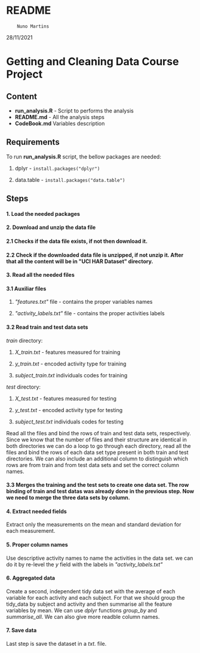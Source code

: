README
================
        Nuno Martins
28/11/2021


# Getting and Cleaning Data Course Project



## Content
- **run_analysis.R** - Script to performs the analysis
- **README.md** - All the analysis steps
- **CodeBook.md** Variables description


## Requirements

To run **run_analysis.R** script, the bellow packages are needed:

1. dplyr - `install.packages("dplyr")`

2. data.table - `install.packages("data.table")`


## Steps

#### **1. Load the needed packages**

#### **2. Download and unzip the data file**
#### 2.1 Checks if the data file exists, if not then download it.

#### 2.2 Check if the downloaded data file is unzipped, if not unzip it. After that all the content will be in "UCI HAR Dataset" directory.

#### **3. Read all the needed files**

#### 3.1 Auxiliar files
1. *"features.txt"* file - contains the proper variables names

2. *"activity_labels.txt"* file - contains the proper activities labels

#### 3.2 Read train and test data sets
*train* directory:
        
1. *X_train.txt* - features measured for training

2. *y_train.txt* - encoded activity type for training

3. *subject_train.txt* individuals codes for training

*test* directory: 
        
1. *X_test.txt* - features measured for testing

2. *y_test.txt* - encoded activity type for testing

3. *subject_test.txt* individuals codes for testing

Read all the files and bind the rows of train and test data sets, respectively. Since we know that the number of files and their structure are identical in both directories we can do a loop to go through each directory, read all the files and bind the rows of each data set type present in both train and test directories. We can also include an additional column to distinguish which rows are from train and from test data sets and set the correct column names.


#### 3.3 Merges the training and the test sets to create one data set. The row binding of train and test datas was already done in the previous step. Now we need to merge the three data sets by column. 


#### **4. Extract needed fields**

Extract only the measurements on the mean and standard deviation for each measurement.

#### **5. Proper column names**

Use descriptive activity names to name the activities in the data set. we can do it by re-level the *y* field with the labels in *"activity_labels.txt"*

#### **6. Aggregated data**

Create a second, independent tidy data set with the average of each variable for each activity and each subject. For that we should group the tidy_data by subject and activity and then summarise all the feature variables by mean. We can use *dplyr* functions *group_by* and *summarise_all*. We can also give more readble column names.

#### **7. Save data**

Last step is save the dataset in a *txt.* file.

